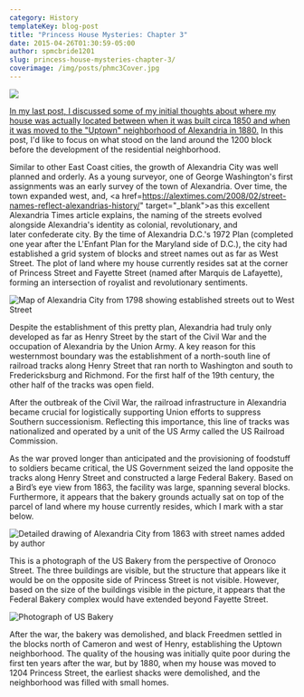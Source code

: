 ```yaml
---
category: History
templateKey: blog-post
title: "Princess House Mysteries: Chapter 3"
date: 2015-04-26T01:30:59-05:00   
author: spmcbride1201
slug: princess-house-mysteries-chapter-3/
coverimage: /img/posts/phmc3Cover.jpg
---
```


![](/img/posts/phmc3Cover.jpg)

<a href="https://www.bushido.codes/princess-house-mysteries-chapter-2" target="_blank">In my last post, I discussed some of my initial thoughts about where my house was actually located between when it was built circa 1850 and when it was moved to the "Uptown" neighborhood of Alexandria in 1880.</a> In this post, I'd like to focus on what stood on the land around the 1200 block before the development of the residential neighborhood.

Similar to other East Coast cities, the growth of Alexandria City was well planned and orderly. As a young surveyor, one of George Washington's first assignments was an early survey of the town of Alexandria. Over time, the town expanded west, and, <a href=https://alextimes.com/2008/02/street-names-reflect-alexandrias-history/" target="_blank">as this excellent Alexandria Times article explains</a>, the naming of the streets evolved alongside Alexandria's identity as colonial, revolutionary, and later confederate city. By the time of Alexandria D.C.'s 1972 Plan (completed one year after the L'Enfant Plan for the Maryland side of D.C.), the city had established a grid system of blocks and street names out as far as West Street. The plot of land where my house currently resides sat at the corner of Princess Street and Fayette Street (named after Marquis de Lafayette), forming an intersection of royalist and revolutionary sentiments.</span>

![Map of Alexandria City from 1798 showing established streets out to West Street](/img/posts/Map1798Large-Copy.jpg)

Despite the establishment of this pretty plan, Alexandria had truly only developed as far as Henry Street by the start of the Civil War and the occupation of Alexandria by the Union Army. A key reason for this westernmost boundary was the establishment of a north-south line of railroad tracks along Henry Street that ran north to Washington and south to Fredericksburg and Richmond. For the first half of the 19th century, the other half of the tracks was open field.

After the outbreak of the Civil War, the railroad infrastructure in Alexandria became crucial for logistically supporting Union efforts to suppress Southern successionism. Reflecting this importance, this line of tracks was nationalized and operated by a unit of the US Army called the US Railroad Commission.

As the war proved longer than anticipated and the provisioning of foodstuff to soldiers became critical, the US Government seized the land opposite the tracks along Henry Street and constructed a large Federal Bakery. Based on a Bird’s eye view from 1863, the facility was large, spanning several blocks. Furthermore, it appears that the bakery grounds actually sat on top of the parcel of land where my house currently resides, which I mark with a star below.

![Detailed drawing of Alexandria City from 1863 with street names added by author](/img/posts/army-bakery-map-1863.jpg)

This is a photograph of the US Bakery from the perspective of Oronoco Street. The three buildings are visible, but the structure that appears like it would be on the opposite side of Princess Street is not visible. However, based on the size of the buildings visible in the picture, it appears that the Federal Bakery complex would have extended beyond Fayette Street.

![Photograph of US Bakery](/img/posts/federal-bakery.jpg)

After the war, the bakery was demolished, and black Freedmen settled in the blocks north of Cameron and west of Henry, establishing the Uptown neighborhood. The quality of the housing was initially quite poor during the first ten years after the war, but by 1880, when my house was moved to 1204 Princess Street, the earliest shacks were demolished, and the neighborhood was filled with small homes.

